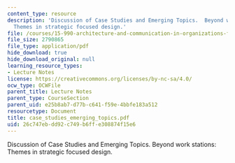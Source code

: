 ```yaml
---
content_type: resource
description: 'Discussion of Case Studies and Emerging Topics.  Beyond work stations:
  Themes in strategic focused design.'
file: /courses/15-990-architecture-and-communication-in-organizations-fall-2003/26c747ebdd92c749b6ffe308874f15e6_case_studies_emerging_topics.pdf
file_size: 2790865
file_type: application/pdf
hide_download: true
hide_download_original: null
learning_resource_types:
- Lecture Notes
license: https://creativecommons.org/licenses/by-nc-sa/4.0/
ocw_type: OCWFile
parent_title: Lecture Notes
parent_type: CourseSection
parent_uid: e25b8ab7-d77b-c641-f59e-4bbfe183a512
resourcetype: Document
title: case_studies_emerging_topics.pdf
uid: 26c747eb-dd92-c749-b6ff-e308874f15e6
---
```

Discussion of Case Studies and Emerging Topics.  Beyond work stations: Themes in strategic focused design.